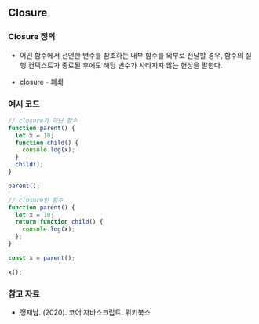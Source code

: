 ## Closure

### Closure 정의

- 어떤 함수에서 선언한 변수를 참조하는 내부 함수를 외부로 전달할 경우, 함수의 실행 컨텍스트가 종료된 후에도 해당 변수가 사라지지 않는 현상을 말한다.

- closure - 폐쇄

### 예시 코드

```javascript
// closure가 아닌 함수
function parent() {
  let x = 10;
  function child() {
    console.log(x);
  }
  child();
}

parent();

// closure인 함수
function parent() {
  let x = 10;
  return function child() {
    console.log(x);
  };
}

const x = parent();

x();
```

### 참고 자료

- 정재남. (2020). 코어 자바스크립트. 위키북스
